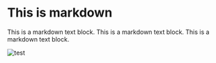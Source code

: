 # This is markdown

This is a markdown text block.
This is a markdown text block.
This is a markdown text block.

![test](https://hips.hearstapps.com/hmg-prod/images/dog-puppy-on-garden-royalty-free-image-1586966191.jpg?crop=0.752xw:1.00xh;0.175xw,0&resize=1200:*)
